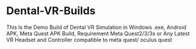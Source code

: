 # Dental-VR-Builds
This Is the Demo Build of Dental VR Simulation in Windows .exe, Android APK, Meta Quest APK Build,  Requirement Meta Quest2/3/3s or Any Latest VR Headset and Controller compatible to meta quest/ oculus quest
